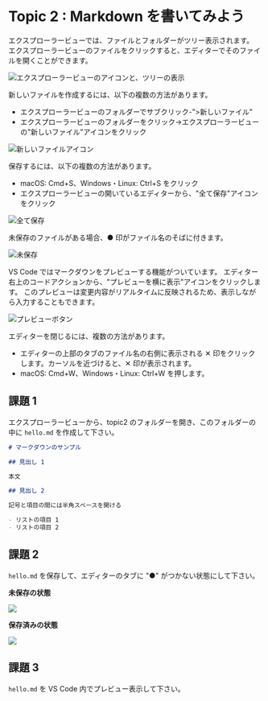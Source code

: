 # Topic 2 : Markdown を書いてみよう

エクスプローラービューでは、ファイルとフォルダーがツリー表示されます。
エクスプローラービューのファイルをクリックすると、エディターでそのファイルを開くことができます。

![エクスプローラービューのアイコンと、ツリーの表示](explorer_tab.png)

新しいファイルを作成するには、以下の複数の方法があります。

- エクスプローラービューのフォルダーでサブクリック-">新しいファイル"
- エクスプローラービューのフォルダーをクリック->エクスプローラービューの"新しいファイル"アイコンをクリック

![新しいファイルアイコン](new_file_icon.png)

保存するには、以下の複数の方法があります。

- macOS: Cmd+S、Windows・Linux: Ctrl+S をクリック
- エクスプローラービューの開いているエディターから、"全て保存"アイコンをクリック

![全て保存](all_save.png)

未保存のファイルがある場合、● 印がファイル名のそばに付きます。

![未保存](unsaved.png)

VS Code ではマークダウンをプレビューする機能がついています。
エディター右上のコードアクションから、"プレビューを横に表示"アイコンをクリックします。
このプレビューは変更内容がリアルタイムに反映されるため、表示しながら入力することもできます。

![プレビューボタン](markdown_preview_button.png)

エディターを閉じるには、複数の方法があります。

- エディターの上部のタブのファイル名の右側に表示される ✕ 印をクリックします。カーソルを近づけると、✕ 印が表示されます。
- macOS: Cmd+W、Windows・Linux: Ctrl+W を押します。

## 課題 1

エクスプローラービューから、topic2 のフォルダーを開き、このフォルダーの中に `hello.md` を作成して下さい。

```md
# マークダウンのサンプル

## 見出し 1

本文

## 見出し 2

記号と項目の間には半角スペースを開ける

- リストの項目 1
- リストの項目 2
```

## 課題 2

`hello.md` を保存して、エディターのタブに "●" がつかない状態にして下さい。

**未保存の状態**

![](task2_unsaved.png)

**保存済みの状態**

![](task2_saved.png)

## 課題 3

`hello.md` を VS Code 内でプレビュー表示して下さい。
